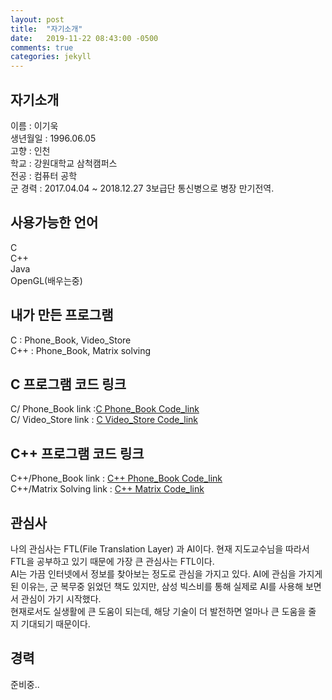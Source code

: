 ```yaml
---
layout: post
title:  "자기소개"
date:   2019-11-22 08:43:00 -0500
comments: true
categories: jekyll
---
```


## 자기소개
이름 : 이기욱<br>
생년월일 : 1996.06.05<br>
고향 : 인천<br>
학교 : 강원대학교 삼척캠퍼스<br>
전공 : 컴퓨터 공학<br>
군 경력 : 2017.04.04 ~ 2018.12.27 3보급단 통신병으로 병장 만기전역.<br>

## 사용가능한 언어
C<br>
C++<br>
Java<br>
OpenGL(배우는중)<br>

## 내가 만든 프로그램
C : Phone_Book, Video_Store<br>C++ : Phone_Book, Matrix solving

## C 프로그램 코드 링크
C/ Phone_Book link :<a href="https://github.com/wook0605/wook0605.github.io/tree/master/C/Phone_Book">C Phone_Book Code_link</a><br>C/ Video_Store link : <a href="https://github.com/wook0605/wook0605.github.io/tree/master/C/Video_Store">C Video_Store Code_link</a>
 
## C++ 프로그램 코드 링크
C++/Phone_Book link :  <a href="https://github.com/wook0605/wook0605.github.io/tree/master/C%2B%2B/Phone_Book">C++ Phone_Book Code_link</a><br>C++/Matrix Solving link : <a href="https://github.com/wook0605/wook0605.github.io/tree/master/C%2B%2B/Matrix">C++ Matrix Code_link</a>

## 관심사
나의 관심사는 FTL(File Translation Layer) 과 AI이다. 현재 지도교수님을 따라서 FTL을 공부하고 있기 때문에 가장 큰 관심사는 FTL이다.<br> AI는 가끔 인터넷에서 정보를 찾아보는 정도로 관심을 가지고 있다. AI에 관심을 가지게 된 이유는, 군 복무중 읽었던 책도 있지만, 삼성 빅스비를 통해 실제로 AI를 사용해 보면서 관심이 가기 시작했다.<br> 현재로서도 실생활에 큰 도움이 되는데, 해당 기술이 더 발전하면 얼마나 큰 도움을 줄 지 기대되기 때문이다.

## 경력
준비중..

